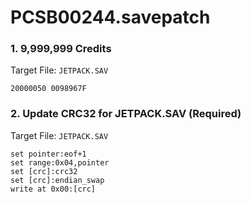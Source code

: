 # PCSB00244.savepatch

### 1. 9,999,999 Credits

Target File: `JETPACK.SAV`

```
20000050 0098967F
```

### 2. Update CRC32 for JETPACK.SAV (Required)

Target File: `JETPACK.SAV`

```
set pointer:eof+1
set range:0x04,pointer
set [crc]:crc32
set [crc]:endian_swap
write at 0x00:[crc]
```

